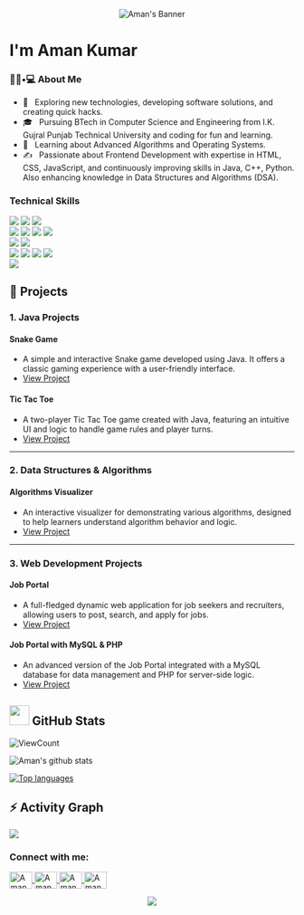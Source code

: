 <p align="center">
  <img src="https://i.imgur.com/A6bWGFl.gif" alt="Aman's Banner"/>
</p>

<h1>I'm Aman Kumar</h1>

<h3>👨🏻•💻 About Me</h3>
<ul>
  <li>🤔 &nbsp; Exploring new technologies, developing software solutions, and creating quick hacks.</li>
  <li>🎓 &nbsp; Pursuing BTech in Computer Science and Engineering from I.K. Gujral Punjab Technical University and coding for fun and learning.</li>
  <li>🌱 &nbsp; Learning about Advanced Algorithms and Operating Systems.</li>
  <li>✍️ &nbsp; Passionate about Frontend Development with expertise in HTML, CSS, JavaScript, and continuously improving skills in Java, C++, Python. Also enhancing knowledge in Data Structures and Algorithms (DSA).</li>
</ul>

### Technical Skills
<p>
  <img src="https://img.shields.io/badge/-C%20&%20C++-659ad2?style=flat&logo=c%2B%2B&logoColor=ffffff">
  <img src="https://img.shields.io/badge/-Java%208-06305b?style=flat&logo=java&logoColor=white">
  <img src="https://img.shields.io/badge/-Python%203-black?style=flat&logo=python&logoColor=white"><br>
  <img src="https://img.shields.io/badge/-HTML5-E34F26?style=flat&logo=html5&logoColor=white">
  <img src="https://img.shields.io/badge/-CSS3-1572B6?style=flat&logo=css3&logoColor=white">
  <img src="https://img.shields.io/badge/-Bootstrap-563D7C?style=flat&logo=bootstrap&logoColor=white">
  <img src="https://img.shields.io/badge/-JavaScript-black?style=flat&logo=javascript&logoColor=eed718"><br>
  <img src="https://img.shields.io/badge/-Django-black?style=flat&logo=django">
  <img src="https://img.shields.io/badge/-React-161616?style=flat&logo=react&logoColor=00d9ff"><br>
  <img src="https://img.shields.io/badge/-Problem%20Solving-ffa804?style=flat">
  <img src="https://img.shields.io/badge/-Database%20Management-4d008f?style=flat">
  <img src="https://img.shields.io/badge/-Data%20Structures-4d008f?style=flat">
  <img src="https://img.shields.io/badge/-Algorithms-ffa804?style=flat"><br>
  <img src="https://img.shields.io/badge/-Machine%20Learning-102230?style=flat">
</p>

## 🔧 Projects

### 1. **Java Projects**

#### **Snake Game**
- A simple and interactive Snake game developed using Java. It offers a classic gaming experience with a user-friendly interface.
- [View Project](#) 

#### **Tic Tac Toe**
- A two-player Tic Tac Toe game created with Java, featuring an intuitive UI and logic to handle game rules and player turns.
- [View Project](#)

---

### 2. **Data Structures & Algorithms**

#### **Algorithms Visualizer**
- An interactive visualizer for demonstrating various algorithms, designed to help learners understand algorithm behavior and logic.
- [View Project](#)

---

### 3. **Web Development Projects**

#### **Job Portal**
- A full-fledged dynamic web application for job seekers and recruiters, allowing users to post, search, and apply for jobs.
- [View Project](#)

#### **Job Portal with MySQL & PHP**
- An advanced version of the Job Portal integrated with a MySQL database for data management and PHP for server-side logic.
- [View Project](#)

## <img src="https://media.giphy.com/media/iY8CRBdQXODJSCERIr/giphy.gif" width="35"><b> GitHub Stats </b>
![ViewCount](https://views.whatilearened.today/views/github/amankumarthakur63/amankumarthakur63.svg?cache=remove)

<img alt="Aman's github stats" src="https://github-readme-stats.vercel.app/api?username=amankumarthakur63&&show_icons=true&count_private=true&line_height=20&icon_color=00b3ff&theme=blue-green&title_color=00b3ff" >

[![Top languages](https://github-readme-mwendwa.vercel.app/api/top-langs/?username=amankumarthakur63&layout=compact&count_private=true&theme=blue-green&title_color=00b3ff)](#)

## ⚡ Activity Graph
<img align="center" src="https://github-readme-activity-graph.vercel.app/graph?username=amankumarthakur63&theme=react-dark"/>

<h3 align="left">Connect with me:</h3>
<p align="left">
  <a href="https://linkedin.com/in/aman-kumar-53ab582b5" target="parent">
    <img align="center" src="https://raw.githubusercontent.com/rahuldkjain/github-profile-readme-generator/master/src/images/icons/Social/linked-in-alt.svg" alt="Aman Kumar LinkedIn" height="30" width="40" />
  </a>
  <a href="https://instagram.com/theamankumarthakur" target="parent">
    <img align="center" src="https://raw.githubusercontent.com/rahuldkjain/github-profile-readme-generator/master/src/images/icons/Social/instagram.svg" alt="Aman Kumar Instagram" height="30" width="40" />
  </a>
  <a href="https://leetcode.com/Aman_LeetMind32" target="__blank">
    <img align="center" src="https://raw.githubusercontent.com/rahuldkjain/github-profile-readme-generator/master/src/images/icons/Social/leet-code.svg" alt="Aman Kumar LeetCode" height="30" width="40" />
  </a>
  <a href="mailto:amanku6936@gmail.com" target="parent">
    <img align="center" src="https://encrypted-tbn0.gstatic.com/images?q=tbn:ANd9GcS9JOHxRmhJ3K3QwX236A2VWrjXA2UIC8S9AA&s" alt="Aman Kumar Email" height="30" width="40" />
  </a>
</p>

<p align="center">
  <img src="https://capsule-render.vercel.app/api?type=waving&color=gradient&height=100&section=footer" />
</p>

